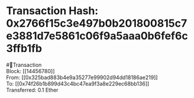 
Transaction Hash: 0x2766f15c3e497b0b201800815c7e3881d7e5861c06f9a5aaa0b6fef6c3ffb1fb
====================================================================================
  
#💸Transaction  
Block: [[14456780]]  
From: [[0x325bad883b4e9a35277e99902d94dd18186ae219]]  
To: [[0x74f26b1b899d43c4bc47ea9f3a8e229ec68bb136]]  
Transferred: 0.1 Ether